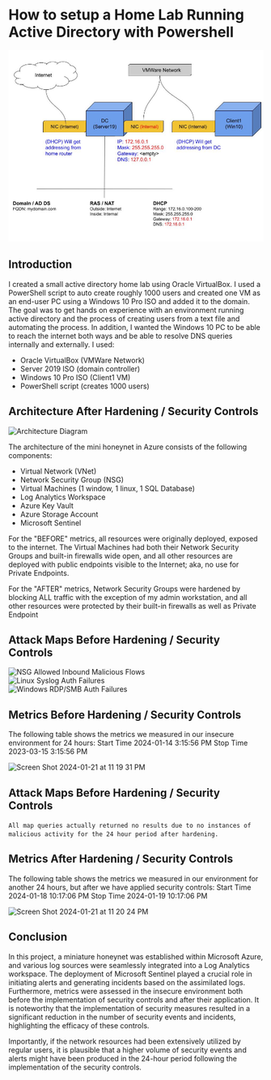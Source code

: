 # How to setup a Home Lab Running Active Directory with Powershell
![Home Lab](https://github.com/alfonsonyc2005/Active_DirectoryLab/blob/main/ADtopology.jpg?raw=true)

## Introduction

I created a small active directory home lab using Oracle VirtualBox.  I used a PowerShell script to auto create roughly 1000 users and created one VM as an end-user PC using a Windows 10 Pro ISO and added it to the domain.  The goal was to get hands on experience with an environment running active directory and the process of creating users from a text file and automating the process.  In addition, I wanted the Windows 10 PC to be able to reach the internet both ways and be able to resolve DNS queries internally and externally.  I used:

- Oracle VirtualBox (VMWare Network)
- Server 2019 ISO (domain controller)
- Windows 10 Pro ISO (Client1 VM)
- PowerShell script (creates 1000 users)


## Architecture After Hardening / Security Controls
![Architecture Diagram](https://imgur.com/cpUtr4y.jpg)

The architecture of the mini honeynet in Azure consists of the following components:

- Virtual Network (VNet)
- Network Security Group (NSG)
- Virtual Machines (1 window, 1 linux, 1 SQL Database)
- Log Analytics Workspace
- Azure Key Vault
- Azure Storage Account
- Microsoft Sentinel

For the "BEFORE" metrics, all resources were originally deployed, exposed to the internet. The Virtual Machines had both their Network Security Groups and built-in firewalls wide open, and all other resources are deployed with public endpoints visible to the Internet; aka, no use for Private Endpoints.

For the "AFTER" metrics, Network Security Groups were hardened by blocking ALL traffic with the exception of my admin workstation, and all other resources were protected by their built-in firewalls as well as Private Endpoint

## Attack Maps Before Hardening / Security Controls
![NSG Allowed Inbound Malicious Flows](https://imgur.com/0S5lz3e.png)<br>
![Linux Syslog Auth Failures](https://imgur.com/SyLMQ8o.png)<br>
![Windows RDP/SMB Auth Failures](https://imgur.com/kPuWG6i.png)<br>

## Metrics Before Hardening / Security Controls

The following table shows the metrics we measured in our insecure environment for 24 hours:
Start Time 2024-01-14 3:15:56 PM
Stop Time 2023-03-15 3:15:56 PM

![Screen Shot 2024-01-21 at 11 19 31 PM](https://github.com/alfonsonyc2005/Azure-SOC/assets/141835414/ac205dda-ee70-4cc3-90cd-46d1b35859a4)

## Attack Maps Before Hardening / Security Controls

```All map queries actually returned no results due to no instances of malicious activity for the 24 hour period after hardening.```

## Metrics After Hardening / Security Controls

The following table shows the metrics we measured in our environment for another 24 hours, but after we have applied security controls:
Start Time 2024-01-18 10:17:06 PM
Stop Time	2024-01-19 10:17:06 PM

![Screen Shot 2024-01-21 at 11 20 24 PM](https://github.com/alfonsonyc2005/Azure-SOC/assets/141835414/3a4f9caa-2bb9-4119-8cee-f902a406a63a)

## Conclusion

In this project, a miniature honeynet was established within Microsoft Azure, and various log sources were seamlessly integrated into a Log Analytics workspace. The deployment of Microsoft Sentinel played a crucial role in initiating alerts and generating incidents based on the assimilated logs. Furthermore, metrics were assessed in the insecure environment both before the implementation of security controls and after their application. It is noteworthy that the implementation of security measures resulted in a significant reduction in the number of security events and incidents, highlighting the efficacy of these controls.

Importantly, if the network resources had been extensively utilized by regular users, it is plausible that a higher volume of security events and alerts might have been produced in the 24-hour period following the implementation of the security controls.
